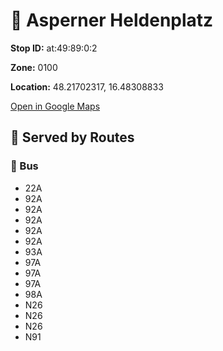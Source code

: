 # 🚉 Asperner Heldenplatz


**Stop ID:** at:49:89:0:2

**Zone:** 0100

**Location:** 48.21702317, 16.48308833

[Open in Google Maps](https://www.google.com/maps?q=48.21702317,16.48308833)

## 🚆 Served by Routes

### 🚌 Bus
- 22A
- 92A
- 92A
- 92A
- 92A
- 92A
- 93A
- 97A
- 97A
- 97A
- 98A
- N26
- N26
- N26
- N91